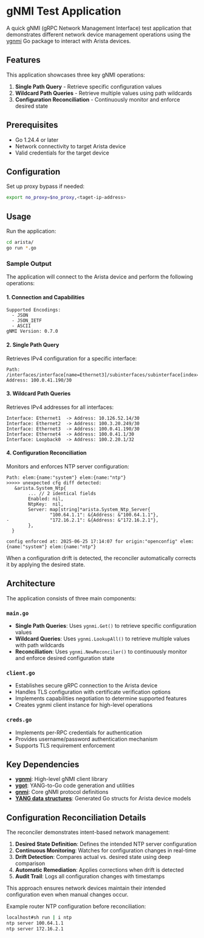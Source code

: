 # gNMI Test Application

A quick gNMI (gRPC Network Management Interface) test application that demonstrates different network device management operations using the [ygnmi](https://github.com/openconfig/ygnmi) Go package to interact with Arista devices.

## Features

This application showcases three key gNMI operations:

1. **Single Path Query** - Retrieve specific configuration values
2. **Wildcard Path Queries** - Retrieve multiple values using path wildcards  
3. **Configuration Reconciliation** - Continuously monitor and enforce desired state

## Prerequisites

- Go 1.24.4 or later
- Network connectivity to target Arista device
- Valid credentials for the target device

## Configuration

Set up proxy bypass if needed:
```bash
export no_proxy=$no_proxy,<taget-ip-address>
```

## Usage

Run the application:
```bash
cd arista/
go run *.go
```

### Sample Output

The application will connect to the Arista device and perform the following operations:

#### 1. Connection and Capabilities
```
Supported Encodings:
  - JSON
  - JSON_IETF
  - ASCII
gNMI Version: 0.7.0
```

#### 2. Single Path Query
Retrieves IPv4 configuration for a specific interface:
```
Path: /interfaces/interface[name=Ethernet3]/subinterfaces/subinterface[index=0]/ipv4
Address: 100.0.41.190/30
```

#### 3. Wildcard Path Queries
Retrieves IPv4 addresses for all interfaces:
```
Interface: Ethernet1  -> Address: 10.126.52.14/30
Interface: Ethernet2  -> Address: 100.3.20.249/30
Interface: Ethernet3  -> Address: 100.0.41.190/30
Interface: Ethernet4  -> Address: 100.0.41.1/30
Interface: Loopback0  -> Address: 100.2.20.1/32
```

#### 4. Configuration Reconciliation
Monitors and enforces NTP server configuration:

```
Path: elem:{name:"system"} elem:{name:"ntp"}
>>>>> unexpected cfg diff detected:
   &arista.System_Ntp{
        ... // 2 identical fields
        Enabled: nil,
        NtpKey:  nil,
        Server: map[string]*arista.System_Ntp_Server{
                "100.64.1.1": &{Address: &"100.64.1.1"},
-               "172.16.2.1": &{Address: &"172.16.2.1"},
        },
  }

config enforced at: 2025-06-25 17:14:07 for origin:"openconfig" elem:{name:"system"} elem:{name:"ntp"}
```

When a configuration drift is detected, the reconciler automatically corrects it by applying the desired state.

## Architecture

The application consists of three main components:

### `main.go`
- **Single Path Queries**: Uses `ygnmi.Get()` to retrieve specific configuration values
- **Wildcard Queries**: Uses `ygnmi.LookupAll()` to retrieve multiple values with path wildcards
- **Reconciliation**: Uses `ygnmi.NewReconciler()` to continuously monitor and enforce desired configuration state

### `client.go`
- Establishes secure gRPC connection to the Arista device
- Handles TLS configuration with certificate verification options
- Implements capabilities negotiation to determine supported features
- Creates ygnmi client instance for high-level operations

### `creds.go`
- Implements per-RPC credentials for authentication
- Provides username/password authentication mechanism
- Supports TLS requirement enforcement

## Key Dependencies

- **[ygnmi](https://github.com/openconfig/ygnmi)**: High-level gNMI client library
- **[ygot](https://github.com/openconfig/ygot)**: YANG-to-Go code generation and utilities
- **[gnmi](https://github.com/openconfig/gnmi)**: Core gNMI protocol definitions
- **[YANG data structures](https://github.com/nleiva/yang-data-structures)**: Generated Go structs for Arista device models

## Configuration Reconciliation Details

The reconciler demonstrates intent-based network management:

1. **Desired State Definition**: Defines the intended NTP server configuration
2. **Continuous Monitoring**: Watches for configuration changes in real-time
3. **Drift Detection**: Compares actual vs. desired state using deep comparison
4. **Automatic Remediation**: Applies corrections when drift is detected
5. **Audit Trail**: Logs all configuration changes with timestamps

This approach ensures network devices maintain their intended configuration even when manual changes occur.

Example router NTP configuration before reconciliation:

```bash
localhost#sh run | i ntp
ntp server 100.64.1.1
ntp server 172.16.2.1
```
